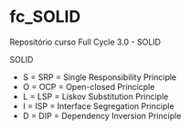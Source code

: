# fc_SOLID
Repositório curso Full Cycle 3.0 - SOLID

SOLID

* S = SRP = Single Responsibility Principle
* O = OCP = Open-closed Princicple
* L = LSP = Liskov Substitution Principle
* I = ISP = Interface Segregation Principle
* D = DIP = Dependency Inversion Principle
